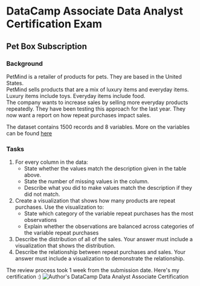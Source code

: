 # DataCamp Associate Data Analyst Certification Exam

## Pet Box Subscription

### Background

PetMind is a retailer of products for pets. They are based in the United States.  
PetMind sells products that are a mix of luxury items and everyday items. Luxury items include toys. Everyday items include food.  
The company wants to increase sales by selling more everyday products repeatedly. They have been testing this approach for the last year.
They now want a report on how repeat purchases impact sales.

The dataset contains 1500 records and 8 variables. More on the variables can be found [here](https://github.com/ssarrayya/datacamp-associate-certification/blob/main/Practical%2B-%2BDAA%2B-%2BPet%2BSupplies%2B-%2B2212.pdf)


### Tasks

1. For every column in the data:
    - State whether the values match the description given in the table above.
    - State the number of missing values in the column.
    - Describe what you did to make values match the description if they did not match.
2. Create a visualization that shows how many products are repeat purchases. Use the visualization to:
    - State which category of the variable repeat purchases has the most observations
    - Explain whether the observations are balanced across categories of the variable repeat purchases
3. Describe the distribution of all of the sales. Your answer must include a visualization that shows the distribution.
4. Describe the relationship between repeat purchases and sales. Your answer must include a visualization to demonstrate the relationship.


The review process took 1 week from the submission date. Here's my certification :)
![Author's DataCamp Data Analyst Associate Certification]() 

